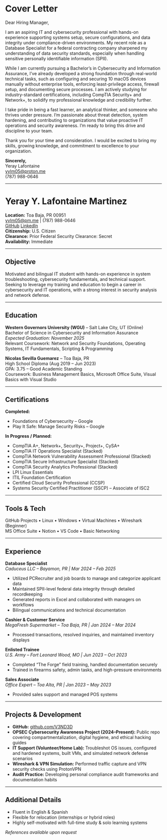 # Cover Letter

Dear Hiring Manager,

I am an aspiring IT and cybersecurity professional with hands-on experience supporting systems setup, secure configurations, and data integrity under compliance-driven environments. My recent role as a Database Specialist for a federal contracting company sharpened my understanding of data security standards, especially when handling sensitive personally identifiable information (SPII).

While I am currently pursuing a Bachelor’s in Cybersecurity and Information Assurance, I’ve already developed a strong foundation through real-world technical tasks, such as configuring and securing 10 macOS devices manually without enterprise tools, enforcing least-privilege access, firewall setup, and documenting secure processes. I am actively studying for industry-standard certifications, including CompTIA Security+ and Network+, to solidify my professional knowledge and credibility further.

I take pride in being a fast learner, an analytical thinker, and someone who thrives under pressure. I’m passionate about threat detection, system hardening, and contributing to organizations that value proactive IT operations and security awareness. I’m ready to bring this drive and discipline to your team.

Thank you for your time and consideration. I would be excited to bring my skills, growing knowledge, and commitment to excellence to your organization.

**Sincerely,**  
Yeray Lafontaine  
 yylm05@proton.me  
 (787) 988-0646  

---

# Yeray Y. Lafontaine Martinez  
**Location:** Toa Baja, PR 00951  
 yylm05@pm.me |  (787) 988-0646  
 [GitHub](https://github.com/V3ND3D)
 [LinkedIn](https://www.linkedin.com/in/yeraylafontaine)  
**Citizenship:** U.S. Citizen  
**Clearance:** Prior Federal Security Clearance: Secret  
**Availability:** Immediate  

---

##  Objective

Motivated and bilingual IT student with hands-on experience in system troubleshooting, cybersecurity fundamentals, and technical support. Seeking to leverage my training and education to begin a career in cybersecurity and IT operations, with a strong interest in security analysis and network defense.

---

##  Education

**Western Governors University (WGU)** – Salt Lake City, UT (Online)  
Bachelor of Science in Cybersecurity and Information Assurance  
*Expected Graduation: November 2025*  
Relevant Coursework: Network and Security Foundations, Operating Systems, IT Fundamentals, Scripting & Programming

**Nicolas Sevilla Guemarez** – Toa Baja, PR  
High School Diploma (Aug 2019 – Jun 2023)  
GPA: 3.75 – Good Academic Standing  
Coursework: Business Management Basics, Microsoft Office Suite, Visual Basics with Visual Studio  

---

##  Certifications

**Completed:**  
- Foundations of Cybersecurity – Google  
- Play It Safe: Manage Security Risks – Google  

**In Progress / Planned:**  
- CompTIA A+, Network+, Security+, Project+, CySA+  
- CompTIA IT Operations Specialist (Stacked)  
- CompTIA Network Vulnerability Assessment Professional (Stacked)  
- CompTIA Secure Infrastructure Specialist (Stacked)  
- CompTIA Security Analytics Professional (Stacked)  
- LPI Linux Essentials  
- ITIL Foundation Certification  
- Certified Cloud Security Professional (CCSP)  
- Systems Security Certified Practitioner (SSCP) – Associate of ISC2

---

##  Tools & Tech

GitHub Projects • Linux • Windows • Virtual Machines • Wireshark (Beginner)  
MS Office Suite • Notion • VS Code • Basic Networking  

---

##  Experience

**Database Specialist**  
*Caduceus LLC – Bayamon, PR | Mar 2024 – Feb 2025*  
- Utilized PCRecruiter and job boards to manage and categorize applicant data  
- Maintained SPII-level federal data integrity through detailed recordkeeping  
- Generated reports in Excel and collaborated with managers on workflows  
- Bilingual communications and technical documentation  

**Cashier & Customer Service**  
*MegaFresh Supermarket – Toa Baja, PR | Jan 2024 – Mar 2024*  
- Processed transactions, resolved inquiries, and maintained inventory displays  

**Enlisted Trainee**  
*U.S. Army – Fort Leonard Wood, MO | Jun 2023 – Oct 2023*  
- Completed “The Forge” field training, handled documentation securely  
- Trained in firearms safety, admin tasks, and high-pressure environments  

**Sales Associate**  
*Office Expert – Toa Alta, PR | Jan 2023 – May 2023*  
- Provided sales support and managed POS systems  

---

##  Projects & Development

- **GitHub:** [github.com/V3ND3D](https://github.com/V3ND3D)  
- **OPSEC Cybersecurity Awareness Project (2024–Present):** Public repo covering compartmentalization, digital hygiene, and ethical hacking guides  
- **IT Support (Volunteer/Home Lab):** Troubleshot OS issues, configured and hardened systems, built VMs, and simulated network defense scenarios  
- **Wireshark & VPN Simulation:** Performed traffic capture and VPN security checks using ProtonVPN  
- **Audit Practice:** Developing personal compliance audit frameworks and documentation habits

---

##  Additional Details

- Fluent in English & Spanish  
- Flexible for relocation (internships or hybrid roles)  
- Highly self-motivated with full-time study & solo learning systems  

 *References available upon request*
